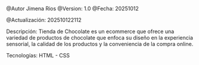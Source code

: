 @Autor Jimena Rios
@Version: 1.0
@Fecha: 20251012

@Actualización: 202510122112

Descripción: Tienda de Chocolate es un ecommerce que ofrece una variedad de productos de chocolate que enfoca su diseño en la experiencia sensorial, la calidad de los productos y la conveniencia de la compra online.

Tecnologías: HTML - CSS
